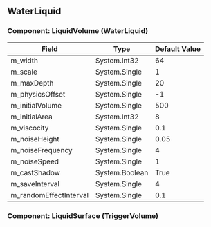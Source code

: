 ## WaterLiquid

### Component: LiquidVolume (WaterLiquid)

|Field|Type|Default Value|
|-----|----|-------------|
|m_width|System.Int32|64|
|m_scale|System.Single|1|
|m_maxDepth|System.Single|20|
|m_physicsOffset|System.Single|-1|
|m_initialVolume|System.Single|500|
|m_initialArea|System.Int32|8|
|m_viscocity|System.Single|0.1|
|m_noiseHeight|System.Single|0.05|
|m_noiseFrequency|System.Single|4|
|m_noiseSpeed|System.Single|1|
|m_castShadow|System.Boolean|True|
|m_saveInterval|System.Single|4|
|m_randomEffectInterval|System.Single|0.1|

### Component: LiquidSurface (TriggerVolume)

